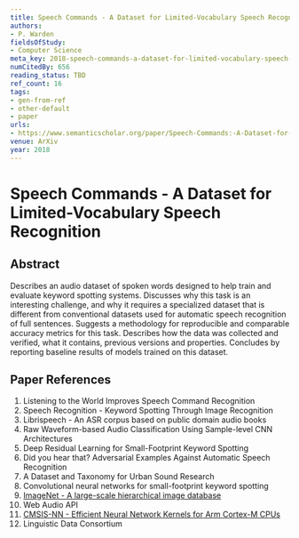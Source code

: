 ```yaml
---
title: Speech Commands - A Dataset for Limited-Vocabulary Speech Recognition
authors:
- P. Warden
fieldsOfStudy:
- Computer Science
meta_key: 2018-speech-commands-a-dataset-for-limited-vocabulary-speech-recognition
numCitedBy: 656
reading_status: TBD
ref_count: 16
tags:
- gen-from-ref
- other-default
- paper
urls:
- https://www.semanticscholar.org/paper/Speech-Commands:-A-Dataset-for-Limited-Vocabulary-Warden/da6e404d8911b0e5785019a79dc8607e0b313dc4?sort=total-citations
venue: ArXiv
year: 2018
---
```


# Speech Commands - A Dataset for Limited-Vocabulary Speech Recognition

## Abstract

Describes an audio dataset of spoken words designed to help train and evaluate keyword spotting systems. Discusses why this task is an interesting challenge, and why it requires a specialized dataset that is different from conventional datasets used for automatic speech recognition of full sentences. Suggests a methodology for reproducible and comparable accuracy metrics for this task. Describes how the data was collected and verified, what it contains, previous versions and properties. Concludes by reporting baseline results of models trained on this dataset.

## Paper References

1. Listening to the World Improves Speech Command Recognition
2. Speech Recognition - Keyword Spotting Through Image Recognition
3. Librispeech - An ASR corpus based on public domain audio books
4. Raw Waveform-based Audio Classification Using Sample-level CNN Architectures
5. Deep Residual Learning for Small-Footprint Keyword Spotting
6. Did you hear that? Adversarial Examples Against Automatic Speech Recognition
7. A Dataset and Taxonomy for Urban Sound Research
8. Convolutional neural networks for small-footprint keyword spotting
9. [ImageNet - A large-scale hierarchical image database](2009-imagenet-a-large-scale-hierarchical-image-database.md)
10. Web Audio API
11. [CMSIS-NN - Efficient Neural Network Kernels for Arm Cortex-M CPUs](2018-cmsis-nn-efficient-neural-network-kernels-for-arm-cortex-m-cpus.md)
12. Linguistic Data Consortium
